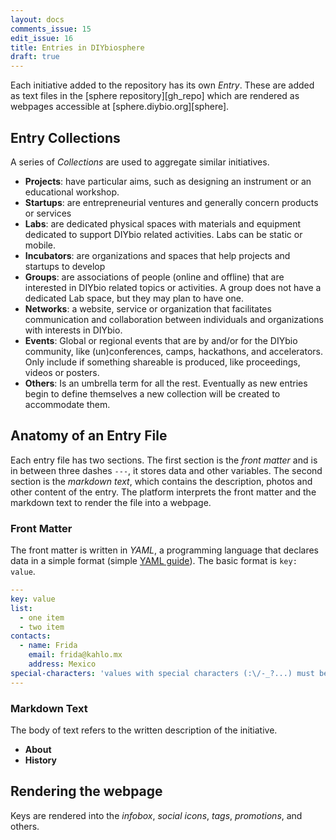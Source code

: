```yaml
---
layout: docs
comments_issue: 15
edit_issue: 16
title: Entries in DIYbiosphere
draft: true
---
```


Each initiative added to the repository has its own _Entry_. These are added as text files in the [sphere repository][gh_repo] which are rendered as webpages accessible at [sphere.diybio.org][sphere].

## Entry Collections
A series of _Collections_ are used to aggregate similar initiatives.

- <i class="far fa-briefcase icon"></i> **Projects**: have particular aims, such as designing an instrument or an educational workshop.
- <i class="far fa-rocket icon"></i> **Startups**: are entrepreneurial ventures and generally concern products or services
- <i class="far fa-flask icon"></i> **Labs**: are dedicated physical spaces with materials and equipment dedicated to support DIYbio related activities. Labs can be static or mobile.
- <i class="far fa-leaf icon"></i> **Incubators**: are organizations and spaces that help projects and startups to develop
- <i class="far fa-users icon"></i> **Groups**: are associations of people (online and offline) that are interested in DIYbio related topics or activities. A group does not have a dedicated Lab space, but they may plan to have one.
- <i class="far fa-share-alt icon"></i> **Networks**: a website, service or organization that facilitates communication and collaboration between individuals and organizations with interests in DIYbio.
- <i class="far fa-calendar-alt icon"></i> **Events**: Global or regional events that are by and/or for the DIYbio community, like (un)conferences, camps, hackathons, and accelerators. Only include if something shareable is produced, like proceedings, videos or posters.
- <i class="far fa-umbrella icon"></i> **Others**: Is an umbrella term for all the rest. Eventually as new entries begin to define themselves a new collection will be created to accommodate them.

## Anatomy of an Entry File
Each entry file has two sections. The first section is the _front matter_ and is in between three dashes `---`, it stores data and other variables. The second section is the _markdown text_, which contains the description, photos and other content of the entry. The platform interprets the front matter and the markdown text to render the file into a webpage.

### Front Matter
The front matter is written in _YAML_, a programming language that declares data in a simple format (simple [YAML guide](https://learnxinyminutes.com/docs/yaml/)). The basic format is `key: value`.

```yaml
---
key: value
list:
  - one item
  - two item
contacts:
  - name: Frida
    email: frida@kahlo.mx
    address: Mexico
special-characters: 'values with special characters (:\/-_?...) must be enclosed in quotation marks'    
---

```

### Markdown Text
The body of text refers to the written description of the initiative.

  - **About**
  - **History**


## Rendering the webpage
Keys are rendered into the _infobox_, _social icons_, _tags_, _promotions_, and others.

